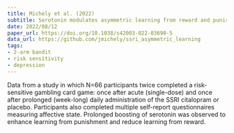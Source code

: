 ```yaml
---
title: Michely et al. (2022)
subtitle: Serotonin modulates asymmetric learning from reward and punishment in healthy human volunteers
date: 2022/08/12
paper_url: https://doi.org/10.1038/s42003-022-03690-5
data_url: https://github.com/jmichely/ssri_asymmetric_learning
tags:
- 2-arm bandit
- risk sensitivity
- depression
---
```


Data from a study in which N=66 participants twice completed a risk-sensitive gambling card game: once after acute (single-dose) and once after prolonged (week-long) daily administration of the SSRI citalopram or placebo. Participants also completed multiple self-report questionnaires measuring affective state. Prolonged boosting of serotonin was observed to enhance learning from punishment and reduce learning from reward.
